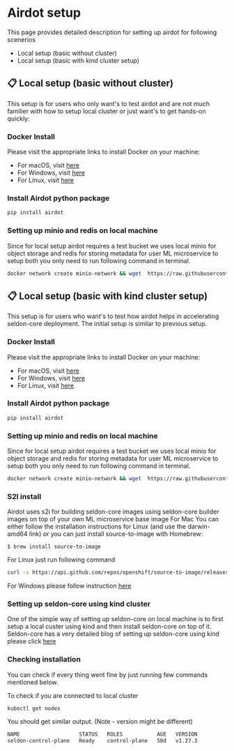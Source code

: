 # Airdot setup
This page provides detailed description for setting up airdot for following scenerios

- Local setup (basic without cluster)
- Local setup (basic with kind cluster setup)

## 📋 Local setup (basic without cluster)

This setup is for users who only want's to test airdot and are not much familier with how to setup local cluster or just want's to get hands-on quickly:

### Docker Install
Please visit the appropriate links to install Docker on your machine:

- For macOS, visit [here](https://docs.docker.com/desktop/install/mac-install/)
- For Windows, visit [here](https://docs.docker.com/desktop/install/windows-install/)
- For Linux, visit [here](https://docs.docker.com/desktop/install/linux-install/)

### Install Airdot python package

```bash
pip install airdot
```

### Setting up minio and redis on local machine

Since for local setup airdot requires a test bucket we uses local minio for object storage and redis for storing metadata for user ML microservice to setup both you only need to run following command in terminal.

```bash
docker network create minio-network && wget  https://raw.githubusercontent.com/airdot-io/airdot-deployer/main/docker-compose.yaml && docker-compose -p airdot up
```

## 📋 Local setup (basic with kind cluster setup)

This setup is for users who want's to test how airdot helps in accelerating seldon-core deployment. The initial setup is similar to previous setup. 

### Docker Install
Please visit the appropriate links to install Docker on your machine:

- For macOS, visit [here](https://docs.docker.com/desktop/install/mac-install/)
- For Windows, visit [here](https://docs.docker.com/desktop/install/windows-install/)
- For Linux, visit [here](https://docs.docker.com/desktop/install/linux-install/)

### Install Airdot python package

```bash
pip install airdot
```

### Setting up minio and redis on local machine

Since for local setup airdot requires a test bucket we uses local minio for object storage and redis for storing metadata for user ML microservice to setup both you only need to run following command in terminal.

```bash
docker network create minio-network && wget  https://raw.githubusercontent.com/airdot-io/airdot-deployer/main/docker-compose.yaml && docker-compose -p airdot up
```

### S2I install

Airdot uses s2i for building seldon-core images using seldon-core builder images on top of your own ML microservice base image
For Mac
You can either follow the installation instructions for Linux (and use the darwin-amd64 link) or you can just install source-to-image with Homebrew:

```$ brew install source-to-image```

For Linux just run following command

```bash
curl -s https://api.github.com/repos/openshift/source-to-image/releases/latest| grep browser_download_url | grep linux-amd64 | cut -d '"' -f 4  | wget -qi -
```

For Windows please follow instruction [here](https://github.com/openshift/source-to-image#for-windows)

### Setting up seldon-core using kind cluster

One of the simple way of setting up seldon-core on local machine is to first setup a local custer using kind and then install seldon-core on top of it. Seldon-core has a very detailed blog of setting up seldon-core using kind please click [here](https://docs.seldon.io/projects/seldon-core/en/latest/install/kind.html)


### Checking installation

You can check if every thing went fine by just running few commands mentioned below.

To check if you are connected to local cluster
```bash
kubectl get nodes
```
You should get similar output. (Note - version might be different)
```bash
NAME                   STATUS   ROLES           AGE   VERSION
seldon-control-plane   Ready    control-plane   58d   v1.27.3
```

